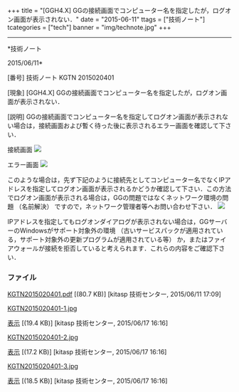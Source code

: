 ﻿+++
title = "[GGH4.X] GGの接続画面でコンピューター名を指定したが，ログオン画面が表示されない．"
date = "2015-06-11"
ttags = ["技術ノート"]
tcategories = ["tech"]
banner = "img/technote.jpg"
+++

-----------------------------------------------------------------------------------------------------------------------------

*技術ノート

2015/06/11*


[番号]
技術ノート KGTN 2015020401

[現象]
[GGH4.X]
GGの接続画面でコンピューター名を指定したが，ログオン画面が表示されない．

[説明]
GGの接続画面でコンピューター名を指定してログオン画面が表示されない場合は，接続画面および暫く待った後に表示されるエラー画面を確認して下さい．

接続画面
![](http://techreport.kitasp.net/attachments/download/1951/KGTN2015020401-1.jpg)

エラー画面
![](http://techreport.kitasp.net/attachments/download/1952/KGTN2015020401-2.jpg)

このような場合は，先ず下記のように接続先としてコンピューター名でなくIPアドレスを指定してログオン画面が表示されるかどうか確認して下さい．この方法でログオン画面が表示される場合は，GGの問題ではなくネットワーク環境の問題
（名前解決） ですので，ネットワーク管理者等へお問い合わせ下さい．
![](http://techreport.kitasp.net/attachments/download/1953/KGTN2015020401-3.jpg)

IPアドレスを指定してもログオンダイアログが表示されない場合は，GGサーバーのWindowsがサポート対象外の環境
（古いサービスパックが適用されている，サポート対象外の更新プログラムが適用されている等）
か，またはファイアウォールが接続を拒否していると考えられます．これらの内容をご確認下さい．


### ファイル

 
 


[KGTN2015020401.pdf](http://techreport.kitasp.net/attachments/download/1851/KGTN2015020401.pdf)
 [(80.7 KB)] [kitasp 技術センター, 2015/06/11
17:09]

[KGTN2015020401-1.jpg](http://techreport.kitasp.net/attachments/download/1951/KGTN2015020401-1.jpg)

[表示](http://techreport.kitasp.net/attachments/1951/KGTN2015020401-1.jpg "表示")
 [(19.4 KB)] [kitasp 技術センター, 2015/06/17
16:16]

[KGTN2015020401-2.jpg](http://techreport.kitasp.net/attachments/download/1952/KGTN2015020401-2.jpg)

[表示](http://techreport.kitasp.net/attachments/1952/KGTN2015020401-2.jpg "表示")
 [(17.2 KB)] [kitasp 技術センター, 2015/06/17
16:16]

[KGTN2015020401-3.jpg](http://techreport.kitasp.net/attachments/download/1953/KGTN2015020401-3.jpg)

[表示](http://techreport.kitasp.net/attachments/1953/KGTN2015020401-3.jpg "表示")
 [(18.5 KB)] [kitasp 技術センター, 2015/06/17
16:16]


 


 

